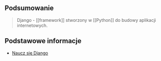 ## Podsumowanie
> Django - [[framework]] stworzony w [[Python]] do budowy aplikacji internetowych.

## Podstawowe informacje
- [Naucz się Django](https://learn-anything.xyz/web-development/full-stack/django)